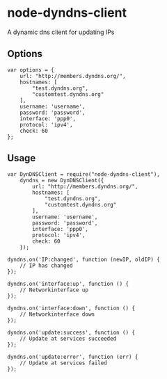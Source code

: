 node-dyndns-client
==================

A dynamic dns client for updating IPs

Options
-------
    var options = {
        url: "http://members.dyndns.org/",
        hostnames: [
            "test.dyndns.org",
            "customtest.dyndns.org"
        ],
        username: 'username',
        password: 'password',
        interface: 'ppp0',
        protocol: 'ipv4',
        check: 60
    };

Usage
-----
    var DynDNSClient = require("node-dyndns-client"),
        dyndns = new DynDNSClient({
            url: "http://members.dyndns.org/",
            hostnames: [
                "test.dyndns.org",
                "customtest.dyndns.org"
            ],
            username: 'username',
            password: 'password',
            interface: 'ppp0',
            protocol: 'ipv4',
            check: 60
        });

    dyndns.on('IP:changed', function (newIP, oldIP) {
        // IP has changed
    });

    dyndns.on('interface:up', function () {
        // Networkinterface up
    });

    dyndns.on('interface:down', function () {
        // Networkinterface down
    });

    dyndns.on('update:success', function () {
        // Update at services succeeded
    });

    dyndns.on('update:error', function (err) {
        // Update at services failed
    });